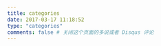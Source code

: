 ```yaml
---
title: categories
date: 2017-03-17 11:18:52
type: "categories"
comments: false # 关闭这个页面的多说或者 Disqus 评论
---
```

